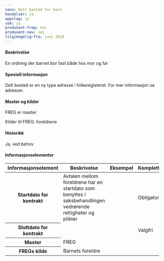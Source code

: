 ```yaml
---
navn: Delt bosted for barn
hendelser: ja
oppslag: ja
sok: ja
produsent-freg: nei
produsent-nav: nei
tilgjengelig-fra: juni 2019
---
```


#### Beskrivelse

En ordning der barnet bor fast både hos mor og far

#### Spesiell informasjon

Delt bosted er en ny type adresse i folkeregisteret. For mer informasjon se adresser. 

#### Master og kilder

FREG er master

Kilder til FREG: foreldrene

#### Historikk

Ja, ved behov

#### Informasjonselementer

<table class="table">
  <thead>
    <tr>
      <th>Informasjonselement</th>
      <th>Beskrivelse</th>
      <th>Eksempel</th>
      <th>Kompletthet</th>
      <th>Kvalitet</th>
    </tr>
  </thead>
  
  <tbody>
    <tr>
      <th scope="row">Startdato for kontrakt</th>
      <td>Avtalen mellom foreldrene har en startdato som benyttes i saksbehandlingen vedrørende rettigheter og plikter</td>
      <td></td>
      <td>Obligatorisk</td>
      <td>Ikke analystert enda</td>
    </tr>
    <tr>
      <th scope="row">Sluttdato for kontrakt</th>
      <td></td>
      <td></td>
      <td>Valgfri</td>
      <td></td>
    </tr>
    <tr>
      <th scope="row">Master</th>
      <td>FREG</td>
      <td></td>
      <td></td>
      <td></td>
    </tr>
    <tr>
      <th scope="row">FREGs kilde</th>
      <td>Barnets foreldre</td>
      <td></td>
      <td></td>
      <td></td>
    </tr>
   </tbody>
</table>
